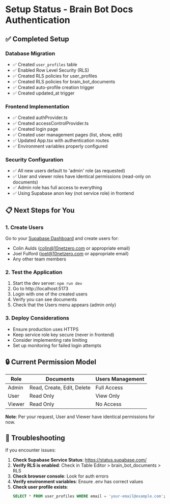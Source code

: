# Setup Status - Brain Bot Docs Authentication

## ✅ Completed Setup

### Database Migration
- ✅ Created `user_profiles` table
- ✅ Enabled Row Level Security (RLS)
- ✅ Created RLS policies for user_profiles
- ✅ Created RLS policies for brain_bot_documents
- ✅ Created auto-profile creation trigger
- ✅ Created updated_at trigger

### Frontend Implementation
- ✅ Created authProvider.ts
- ✅ Created accessControlProvider.ts
- ✅ Created login page
- ✅ Created user management pages (list, show, edit)
- ✅ Updated App.tsx with authentication routes
- ✅ Environment variables properly configured

### Security Configuration
- ✅ All new users default to 'admin' role (as requested)
- ✅ User and viewer roles have identical permissions (read-only on documents)
- ✅ Admin role has full access to everything
- ✅ Using Supabase anon key (not service role) in frontend

## 📋 Next Steps for You

### 1. Create Users
Go to your [Supabase Dashboard](https://supabase.com/dashboard/project/thnwlykidzhrsagyjncc/auth/users) and create users for:
- Colin Aulds (colin@10netzero.com or appropriate email)
- Joel Fulford (joel@10netzero.com or appropriate email)
- Any other team members

### 2. Test the Application
1. Start the dev server: `npm run dev`
2. Go to http://localhost:5173
3. Login with one of the created users
4. Verify you can see documents
5. Check that the Users menu appears (admin only)

### 3. Deploy Considerations
- Ensure production uses HTTPS
- Keep service role key secure (never in frontend)
- Consider implementing rate limiting
- Set up monitoring for failed login attempts

## 🔒 Current Permission Model

| Role   | Documents           | Users Management |
|--------|--------------------|-----------------|
| Admin  | Read, Create, Edit, Delete | Full Access |
| User   | Read Only          | View Only       |
| Viewer | Read Only          | No Access       |

**Note**: Per your request, User and Viewer have identical permissions for now.

## 🐛 Troubleshooting

If you encounter issues:

1. **Check Supabase Service Status**: https://status.supabase.com/
2. **Verify RLS is enabled**: Check in Table Editor > brain_bot_documents > RLS
3. **Check browser console**: Look for auth errors
4. **Verify environment variables**: Ensure .env has correct values
5. **Check user profile exists**: 
   ```sql
   SELECT * FROM user_profiles WHERE email = 'your-email@example.com';
   ```